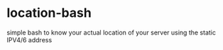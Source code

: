 # location-bash
simple bash to know your actual location of your server using the static IPV4/6 address
